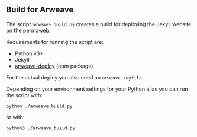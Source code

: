 ## Build for Arweave

The script `arweave_build.py` creates a build for deploying the Jekyll website on the permaweb.

Requirements for running the script are:

- Python v3+
- Jekyll
- [arweave-deploy](https://www.npmjs.com/package/arweave-deploy) (npm package)

For the actual deploy you also need an `arweave keyfile`.

Depending on your environment settings for your Python alias you can run the script with:

```
python ./arweave_build.py
```

or with:

```
python3 ./arweave_build.py
```


